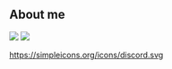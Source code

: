 ## About me

<!--
**HollyRiver/HollyRiver** is a ✨ _special_ ✨ repository because its `README.md` (this file) appears on your GitHub profile.

Here are some ideas to get you started:

- 🔭 I’m currently working on ...
- 🌱 I’m currently learning ...
- 👯 I’m looking to collaborate on ...
- 🤔 I’m looking for help with ...
- 💬 Ask me about ...
- 📫 How to reach me: ...
- 😄 Pronouns: ...
- ⚡ Fun fact: ...
-->

<a href="https://hollyriver.github.io/RiverFlow/" target="_blank"><img src="https://img.shields.io/badge/GitHub_pages-ECD53F?style=for-the-badge&logo=github&logoColor=white"></a>  <a href="https://blog.naver.com/hc_ssk2800" target="_blank"><img src="https://img.shields.io/badge/NAVER_blog-79857a?style=for-the-badge&logo=Naver&logoColor=green"></a>



https://simpleicons.org/icons/discord.svg
